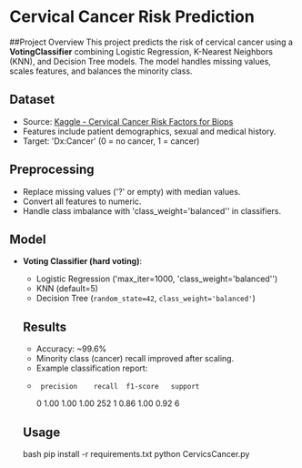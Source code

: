 # Cervical Cancer Risk Prediction

##Project Overview
This project predicts the risk of cervical cancer using a **VotingClassifier** combining
Logistic Regression, K-Nearest Neighbors (KNN), and Decision Tree models.
The model handles missing values, scales features, and balances the minority class. 

## Dataset
- Source: [Kaggle - Cervical Cancer Risk Factors for Biops](https://www.kaggle.com/datasets/abdenourbenacer/cervical-cancer-risk-factors-for-biops)
- Features include patient demographics, sexual and medical history.
- Target: 'Dx:Cancer' (0 = no cancer, 1 = cancer)

## Preprocessing
- Replace missing values ('?' or empty) with median values.
- Convert all features to numeric.
- Handle class imbalance with 'class_weight='balanced'' in classifiers.

## Model
- **Voting Classifier (hard voting)**:
  - Logistic Regression ('max_iter=1000, 'class_weight='balanced'')
  - KNN (default=5)
  - Decision Tree (`random_state=42`, `class_weight='balanced'`)
 
  ## Results
  - Accuracy: ~99.6%
  - Minority class (cancer) recall improved after scaling.
  - Example classification report:
  -      precision    recall  f1-score   support
       0       1.00      1.00      1.00       252
       1       0.86      1.00      0.92         6

  ## Usage
  bash
  pip install -r requirements.txt
  python CervicsCancer.py

  
